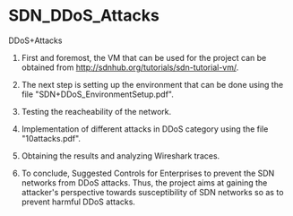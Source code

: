# SDN_DDoS_Attacks
DDoS+Attacks

1. First and foremost, the VM that can be used for the project can be obtained from http://sdnhub.org/tutorials/sdn-tutorial-vm/.

2. The next step is setting up the environment that can be done using the file "SDN+DDoS_EnvironmentSetup.pdf".

3. Testing the reacheability of the network.

4. Implementation of different attacks in DDoS category using the file "10attacks.pdf".

5. Obtaining the results and analyzing Wireshark traces.

6. To conclude, Suggested Controls for Enterprises to prevent the SDN networks from DDoS attacks. Thus, the project aims at gaining the attacker's perspective towards susceptibility of SDN networks so as to prevent harmful DDoS attacks.
